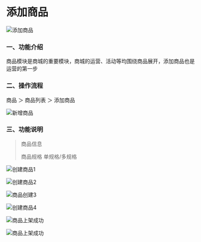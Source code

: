 # 添加商品

![添加商品](https://cdn.jsdelivr.net/gh/xbdazz/mypic/img/202204011936656.png)

### 一、功能介绍

商品模块是商城的重要模块，商城的运营、活动等均围绕商品展开，添加商品也是运营的第一步

### 二、操作流程

商品 ＞ 商品列表 ＞ 添加商品

![新增商品](https://cdn.jsdelivr.net/gh/xbdazz/mypic/img/202204011937653.png)

### 三、功能说明

> 商品信息
>
> 商品规格 单规格/多规格

![创建商品1](https://cdn.jsdelivr.net/gh/xbdazz/mypic/img/202204011942079.png)

![创建商品2](https://cdn.jsdelivr.net/gh/xbdazz/mypic/img/202204011944616.png)

![商品创建3](https://cdn.jsdelivr.net/gh/xbdazz/mypic/img/202204011948785.png)

![创建商品4](https://cdn.jsdelivr.net/gh/xbdazz/mypic/img/202204011950105.png)

![商品上架成功](https://cdn.jsdelivr.net/gh/xbdazz/mypic/img/202204011951319.png)

![商品上架成功](https://cdn.jsdelivr.net/gh/xbdazz/mypic/img/202204011952081.png)